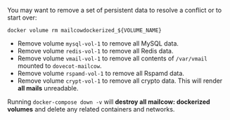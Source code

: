 You may want to remove a set of persistent data to resolve a conflict or to start over:

```
docker volume rm mailcowdockerized_${VOLUME_NAME}
```

- Remove volume `mysql-vol-1` to remove all MySQL data.
- Remove volume `redis-vol-1` to remove all Redis data.
- Remove volume `vmail-vol-1` to remove all contents of `/var/vmail` mounted to `dovecot-mailcow`.
- Remove volume `rspamd-vol-1` to remove all Rspamd data.
- Remove volume `crypt-vol-1` to remove all crypto data. This will render **all mails** unreadable.

Running `docker-compose down -v` will **destroy all mailcow: dockerized volumes** and delete any related containers and networks.
